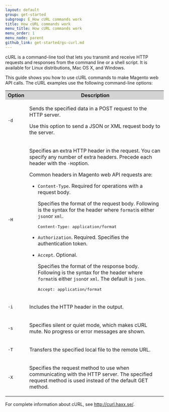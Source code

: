```yaml
---
layout: default
group: get-started
subgroup: E_How cURL commands work
title: How cURL commands work
menu_title: How cURL commands work
menu_order: 1
menu_node: parent
github_link: get-started/gs-curl.md
---
```


<p>cURL is a command-line tool that lets you transmit and receive HTTP requests and
   responses from the command line or a shell script. It is available for Linux distributions,
   Mac OS X, and Windows.
</p>
<p>This guide shows you how to use cURL commands to make Magento web API calls. The cURL examples
   use the following command-line options:
</p>
<table style="width:100%">
   <tr bgcolor="lightgray">
      <th>Option</th>
      <th>Description</th>
   </tr>
   <tr>
      <td>
         <p>
            <code>-d</code>
         </p>
      </td>
      <td>
         <p>Sends the specified data in a POST request to the HTTP server.</p>
         <p>Use this option to send a JSON or XML request body to the server.</p>
      </td>
   </tr>
   <tr>
      <td>
         <p>
            <code>-H</code>
         </p>
      </td>
      <td>
         <p>Specifies an extra HTTP header in the request. You can specify any number of extra
            headers. Precede each header with the
            <code>-H</code>option.
         </p>
         <p>Common headers in Magento web API requests are:</p>
         <ul>
            <li>
               <p>
                  <code>Content-Type</code>. Required for operations with a request body.
               </p>
               <p>Specifies the format of the request body. Following is the syntax for the header
                  where
                  <code>format</code>is either
                  <code>json</code>or
                  <code>xml</code>.
               </p>
               <pre>Content-Type: application/format</pre>
            </li>
            <li>
               <p>
                  <code>Authorization</code>. Required. Specifies the authentication token.
               </p>
            </li>
            <li>
               <p>
                  <code>Accept</code>. Optional.
               </p>
               <p>Specifies the format of the response body. Following is the syntax for the header
                  where
                  <code>format</code>is either
                  <code>json</code>or
                  <code>xml</code>. The default is
                  <code>json</code>.
               </p>
               <pre>Accept: application/format</pre>
            </li>
         </ul>
      </td>
   </tr>
   <tr>
      <td>
         <p>
            <code>-i</code>
         </p>
      </td>
      <td>
         <p>Includes the HTTP header in the output.</p>
      </td>
   </tr>
   <tr>
      <td>
         <p>
            <code>-s</code>
         </p>
      </td>
      <td>
         <p>Specifies silent or quiet mode, which makes cURL mute. No progress or error messages
            are shown.
         </p>
      </td>
   </tr>
   <tr>
      <td>
         <p>
            <code>-T</code>
         </p>
      </td>
      <td>
         <p>Transfers the specified local file to the remote URL.</p>
      </td>
   </tr>
   <tr>
      <td>
         <p>
            <code>-X</code>
         </p>
      </td>
      <td>
         <p>Specifies the request method to use when communicating with the HTTP server. The
            specified request method is used instead of the default GET method.
         </p>
      </td>
   </tr>
</table>
<p>For complete information about cURL, see
   <a href="http://curl.haxx.se/" target="_top">http://curl.haxx.se/</a>.
</p>






